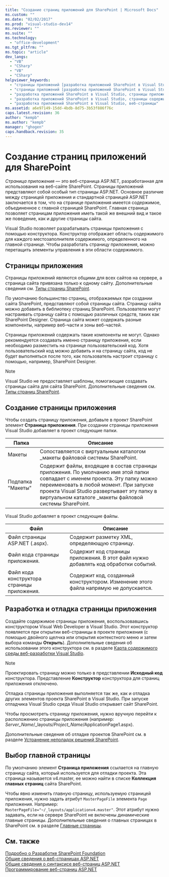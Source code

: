 ```yaml
---
title: "Создание страниц приложений для SharePoint | Microsoft Docs"
ms.custom: ""
ms.date: "02/02/2017"
ms.prod: "visual-studio-dev14"
ms.reviewer: ""
ms.suite: ""
ms.technology: 
  - "office-development"
ms.tgt_pltfrm: ""
ms.topic: "article"
dev_langs: 
  - "VB"
  - "CSharp"
  - "VB"
  - "CSharp"
helpviewer_keywords: 
  - "страницы приложений [разработка приложений SharePoint в Visual Studio], создание"
  - "страницы приложений [разработка приложений SharePoint в Visual Studio], разработка"
  - "разработка приложений SharePoint в Visual Studio, страницы приложения"
  - "разработка приложений SharePoint в Visual Studio, страницы содержимого"
  - "разработка приложений SharePoint в Visual Studio, веб-страницы"
ms.assetid: a6e97149-15dd-4bdb-8d75-3b53f886f76c
caps.latest.revision: 36
author: "kempb"
ms.author: "kempb"
manager: "ghogen"
caps.handback.revision: 35
---
```

# Создание страниц приложений для SharePoint
  *Страница приложения* — это веб\-страница ASP.NET, разработанная для использования на веб\-сайте SharePoint.  Страницы приложений представляют собой особый тип страницы ASP.NET.  Основное различие между страницей приложения и стандартной страницей ASP.NET заключается в том, что на странице приложения имеется содержимое, объединенное с главной страницей SharePoint.  Главная страница позволяет страницам приложения иметь такой же внешний вид и такое же поведение, как и другие страницы сайта.  
  
 Visual Studio позволяет разрабатывать страницы приложения с помощью конструктора.  Конструктор отображает область содержимого для каждого местозаполнителя содержимого, определенного на главной странице.  Чтобы разработать страницу приложения, можно перетащить элементы управления в эти области содержимого.  
  
## Страницы приложения  
 Страницы приложений являются общими для всех сайтов на сервере, а страница сайта привязана только к одному сайту.  Дополнительные сведения см. [Типы страниц SharePoint](http://go.microsoft.com/fwlink/?LinkID=211584).  
  
 По умолчанию большинство страниц, отображаемых при создании сайта SharePoint, представляют собой страницы сайта.  Страницу сайта можно добавить в библиотеку страниц SharePoint.  Пользователи могут настраивать страницу сайта с помощью различных средств, таких как SharePoint Designer.  Страница сайта может содержать разные компоненты, например веб\-части и зоны веб\-частей.  
  
 Страницы приложений содержать такие компоненты не могут.  Однако рекомендуется создавать именно страницу приложения, если необходимо разместить на странице пользовательский код.  Хотя пользовательский код можно добавить и на страницу сайта, код не будет выполняться после того, как пользователь настроит страницу с помощью, например, SharePoint Designer.  
  
> [!NOTE]  
>  Visual Studio не предоставляет шаблоны, помогающие создавать страницы сайта для сайта SharePoint.  Дополнительные сведения см. [Типы страниц SharePoint](http://go.microsoft.com/fwlink/?LinkID=211584).  
  
## Создание страницы приложения  
 Чтобы создать страницу приложения, добавьте в проект SharePoint элемент **Страница приложения**.  При создании страницы приложения Visual Studio добавляет в проект следующие папки.  
  
|Папка|Описание|  
|-----------|--------------|  
|Макеты|Сопоставляется с виртуальным каталогом \_макеты файловой системы SharePoint.|  
|Подпапка "Макеты"|Содержит файлы, входящие в состав страницы приложения.  По умолчанию имя этой папки совпадает с именем проекта.  Эту папку можно переименовать в любой момент.  При запуске проекта Visual Studio развертывает эту папку в виртуальном каталоге \_макеты файловой системы SharePoint.|  
  
 Visual Studio добавляет в проект следующие файлы.  
  
|Файл|Описание|  
|----------|--------------|  
|Файл страницы ASP.NET \(.aspx\).|Содержит разметку XML, определяющую страницу.|  
|Файл кода страницы приложения.|Содержит код страницы приложения.  В этот файл нужно добавлять код обработки событий.|  
|Файл кода конструктора страницы приложения.|Содержит код, созданный конструктором.  Изменение этого файла напрямую не допускается.|  
  
## Разработка и отладка страницы приложения  
 Создайте содержимое страницы приложения, воспользовавшись конструктором Visual Web Developer в Visual Studio.  Этот конструктор появляется при открытии веб\-страницы в проекте приложения \(с помощью двойного щелчка или открытия контекстного меню и затем выбора команды **Открыть**\).  Дополнительные сведения об использовании этого конструктора см. в разделе [Карта содержимого среды веб\-разработки Visual Studio](http://msdn.microsoft.com/ru-ru/9c31f93b-c8fb-4599-9b14-6194ec8c7539).  
  
> [!NOTE]  
>  Проектировать страницу можно только в представлении **Исходный код** конструктора.  Представление **Конструктор** конструктора для страниц приложения отключено.  
  
 Отладка страницы приложения выполняется так же, как и отладка других элементов проекта SharePoint в Visual Studio.  При запуске отладчика Visual Studio среда Visual Studio открывает сайт SharePoint.  
  
 Чтобы просмотреть страницу приложения, нужно вручную перейти к расположению страницы приложения \(например: *Server\_Name*\/\_layouts\/*Project\_Name*\/ApplicationPage1.aspx\).  
  
 Дополнительные сведения об отладке проектов SharePoint см. в разделе [Устранение неполадок решений SharePoint](../sharepoint/troubleshooting-sharepoint-solutions.md).  
  
## Выбор главной страницы  
 По умолчанию элемент **Страница приложения** ссылается на главную страницу сайта, который используется для отладки проекта.  Эта страница называется v4.master, ее можно найти в списке **Коллекция главных страниц** сайта SharePoint.  
  
 Чтобы явно изменить главную страницу, используемую страницей приложения, нужно задать атрибут `MasterPageFile` элемента `Page` приложения. Например: `MasterPageFile="~/_layouts/applicationv4.master"`.  Этот атрибут нужно задавать, если на сервере SharePoint не включены динамические главные страницы.  Дополнительные сведения о главных страницах в SharePoint см. в разделе [Главные страницы](http://go.microsoft.com/fwlink/?LinkID=169281).  
  
## См. также  
 [Подробно о Разработке SharePoint Foundation](http://go.microsoft.com/fwlink/?LinkID=182103)   
 [Общие сведения о веб\-страницах ASP.NET](../Topic/ASP.NET%20Web%20Forms%20Pages%20Overview.md)   
 [Общие сведения о синтаксисе веб\-страниц ASP.NET](../Topic/ASP.NET%20Web%20Forms%20Page%20Syntax%20Overview.md)   
 [Программирование веб\-страниц ASP.NET](http://msdn.microsoft.com/ru-ru/5626c661-8057-4de8-b658-c2e35ed4b4c9)  
  
  